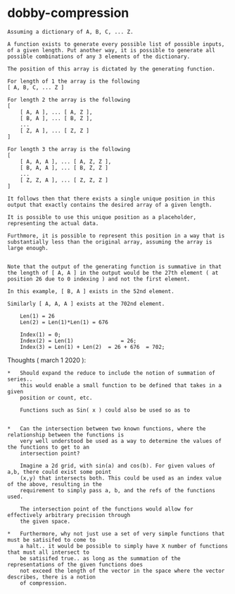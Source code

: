 # dobby-compression

```
Assuming a dictionary of A, B, C, ... Z.

A function exists to generate every possible list of possible inputs, of a given length. Put another way, it is possible to generate all possible combinations of any 3 elements of the dictionary.

The position of this array is dictated by the generating function.

For length of 1 the array is the following
[ A, B, C, ... Z ]

For length 2 the array is the following
[ 
	[ A, A ], ... [ A, Z ],
	[ B, A ], ... [ B, Z ],
	...
	[ Z, A ], ... [ Z, Z ]
]

For length 3 the array is the following
[
	[ A, A, A ], ... [ A, Z, Z ],
	[ B, A, A ], ... [ B, Z, Z ]
	...
	[ Z, Z, A ], ... [ Z, Z, Z ]
]

It follows then that there exists a single unique position in this output that exactly contains the desired array of a given length. 

It is possible to use this unique position as a placeholder, representing the actual data.

Furthmore, it is possible to represent this position in a way that is substantially less than the original array, assuming the array is large enough.


Note that the output of the generating function is summative in that the length of [ A, A ] in the output would be the 27th element ( at position 26 due to 0 indexing ) and not the first element.

In this example, [ B, A ] exists in the 52nd element.

Similarly [ A, A, A ] exists at the 702nd element.

	Len(1) = 26
	Len(2) = Len(1)*Len(1) = 676
	
	Index(1) = 0;
	Index(2) = Len(1)				= 26;
	Index(3) = Len(1) + Len(2)	= 26 + 676	= 702;
```


Thoughts ( march 1 2020 ):

	*	Should expand the reduce to include the notion of summation of series..
		this would enable a small function to be defined that takes in a given
		position or count, etc.

		Functions such as Sin( x ) could also be used so as to 


	*	Can the intersection between two known functions, where the relationship between the functions is
		very well understood be used as a way to determine the values of the functions to get to an 
		intersection point?

		Imagine a 2d grid, with sin(a) and cos(b). For given values of a,b, there could exist some point
		(x,y) that intersects both. This could be used as an index value of the above, resulting in the
		requirement to simply pass a, b, and the refs of the functions used.

		The intersection point of the functions would allow for effectively arbitrary precision through
		the given space.

	*	Furthermore, why not just use a set of very simple functions that must be satisifed to come to
		a halt.. it would be possible to simply have X number of functions that must all intersect to
		be satisifed true.. as long as the summation of the representations of the given functions does
		not exceed the length of the vector in the space where the vector describes, there is a notion
		of compression.
